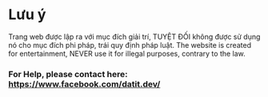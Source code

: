 # Lưu ý
Trang web được lập ra với mục đích giải trí, TUYỆT ĐỐI không được sử dụng nó cho mục đích phi pháp, trái quy định pháp luật.
The website is created for entertainment, NEVER use it for illegal purposes, contrary to the law.

### For Help, please contact here: https://www.facebook.com/datit.dev/
